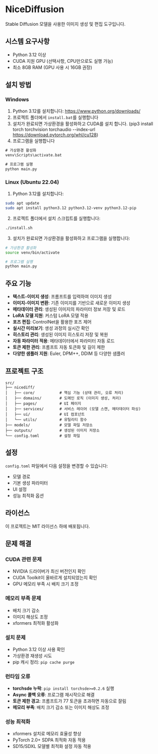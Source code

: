 # NiceDiffusion

Stable Diffusion 모델을 사용한 이미지 생성 및 편집 도구입니다.

## 시스템 요구사항

- Python 3.12 이상
- CUDA 지원 GPU (선택사항, CPU만으로도 실행 가능)
- 최소 8GB RAM (GPU 사용 시 16GB 권장)

## 설치 방법

### Windows

1. Python 3.12를 설치합니다: https://www.python.org/downloads/
2. 프로젝트 폴더에서 `install.bat`를 실행합니다
3. 설치가 완료되면 가상환경을 활성화하고 CUDA를 설치 합니다. (pip3 install torch torchvision torchaudio --index-url https://download.pytorch.org/whl/cu128)
4. 프로그램을 실행합니다

   
```cmd
# 가상환경 활성화
venv\Scripts\activate.bat

# 프로그램 실행
python main.py
```

### Linux (Ubuntu 22.04)

1. Python 3.12를 설치합니다:
```bash
sudo apt update
sudo apt install python3.12 python3.12-venv python3.12-pip
```

2. 프로젝트 폴더에서 설치 스크립트를 실행합니다:
```bash
./install.sh
```

3. 설치가 완료되면 가상환경을 활성화하고 프로그램을 실행합니다:
```bash
# 가상환경 활성화
source venv/bin/activate

# 프로그램 실행
python main.py
```

## 주요 기능

- **텍스트-이미지 생성**: 프롬프트를 입력하여 이미지 생성
- **이미지-이미지 변환**: 기존 이미지를 기반으로 새로운 이미지 생성
- **메타데이터 관리**: 생성된 이미지의 파라미터 정보 저장 및 로드
- **LoRA 모델 지원**: 커스텀 LoRA 모델 적용
- **포즈 편집**: ControlNet을 활용한 포즈 제어
- **실시간 미리보기**: 생성 과정의 실시간 확인
- **히스토리 관리**: 생성된 이미지 히스토리 저장 및 복원
- **자동 파라미터 적용**: 메타데이터에서 파라미터 자동 로드
- **토큰 제한 관리**: 프롬프트 자동 토큰화 및 길이 제한
- **다양한 샘플러 지원**: Euler, DPM++, DDIM 등 다양한 샘플러

## 프로젝트 구조

```
src/
├── nicediff/
│   ├── core/           # 핵심 기능 (상태 관리, 오류 처리)
│   ├── domains/        # 도메인 로직 (이미지 생성, 처리)
│   ├── pages/          # UI 페이지
│   ├── services/       # 서비스 레이어 (모델 스캔, 메타데이터 파싱)
│   ├── ui/             # UI 컴포넌트
│   └── utils/          # 유틸리티 함수
├── models/             # 모델 파일 저장소
├── outputs/            # 생성된 이미지 저장소
└── config.toml         # 설정 파일
```

## 설정

`config.toml` 파일에서 다음 설정을 변경할 수 있습니다:

- 모델 경로
- 기본 생성 파라미터
- UI 설정
- 성능 최적화 옵션

## 라이선스

이 프로젝트는 MIT 라이선스 하에 배포됩니다.

## 문제 해결

### CUDA 관련 문제
- NVIDIA 드라이버가 최신 버전인지 확인
- CUDA Toolkit이 올바르게 설치되었는지 확인
- GPU 메모리 부족 시 배치 크기 조정

### 메모리 부족 문제
- 배치 크기 감소
- 이미지 해상도 조정
- xformers 최적화 활성화

### 설치 문제
- Python 3.12 이상 사용 확인
- 가상환경 재생성 시도
- pip 캐시 정리: `pip cache purge`

### 런타임 오류
- **torchsde 누락**: `pip install torchsde>=0.2.6` 실행
- **Async 콜백 오류**: 프로그램 재시작으로 해결
- **토큰 제한 경고**: 프롬프트가 77 토큰을 초과하면 자동으로 잘림
- **메모리 부족**: 배치 크기 감소 또는 이미지 해상도 조정

### 성능 최적화
- xformers 설치로 메모리 효율성 향상
- PyTorch 2.0+ SDPA 최적화 자동 적용
- SD15/SDXL 모델별 최적화 설정 자동 적용 
